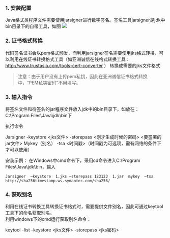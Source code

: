 ### 1. 安装配置

Java格式类程序文件需要使用jarsigner进行数字签名。签名工具jarsigner是jdk中bin目录下的自带工具，如图
![](http://imgcache.tcecqpoc.fsphere.cn/image/mc.qcloudimg.com/static/img/4d030150665b129714a3c71b1f8c762b/image.png)

### 2. 证书格式转换

代码签名证书会以pem格式颁发，而利用jarsigner签名需要使用jks格式转换，可以利用在线证书转换格式工具（如亚洲诚信在线格式转换工具：http://www.trustasia.com/tools-cert-converter ） 转换成需要的jks文件格式

>注意：由于用户没有上传pem私钥，因此在亚洲诚信证书格式转换中，“PEM私钥密码”不用填写。

### 3. 输入指令

将签名文件和待签名的jar程序文件放入jdk中的bin目录下，如放在：  
C:\Program Files\Java\jdk\bin下

执行命令

Jarsigner  -keystore <jks文件>  -storepass <刚才生成时候的密码> <要签署的jar文件>
Mykey（别名） -tsa <时间戳>（时间戳为可选项，需有网络的条件下才可以使用）

安装示例：
在Windows中cmd命令下，采用cd命令进入C:\Program Files\Java\jdk\bin，输入  

`Jarsigner  –keystore  1.jks –storepass 123123  1.jar  mykey  –tsa  http://sha256timestamp.ws.symantec.com/sha256/ `

### 4. 获取别名

利用在线证书转换工具转换证书格式时，需要提供文件别名，因此可通过keytool工具下的命名获取别名。  
利用windows下的cmd运行获取别名命令：  

keytool -list -keystore  <jks文件> -storepass  <jks密码>



